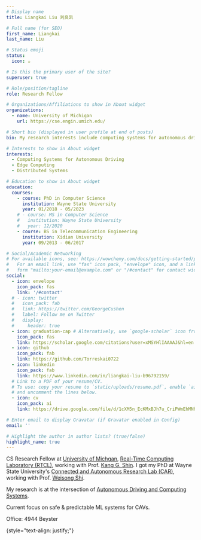 ```yaml
---
# Display name
title: Liangkai Liu 刘良凯

# Full name (for SEO)
first_name: Liangkai
last_name: Liu

# Status emoji
status:
  icon: ☕️

# Is this the primary user of the site?
superuser: true

# Role/position/tagline
role: Research Fellow

# Organizations/Affiliations to show in About widget
organizations:
  - name: University of Michigan
    url: https://cse.engin.umich.edu/

# Short bio (displayed in user profile at end of posts)
bio: My research interests include computing systems for autonomous driving, edge computing, distributed systems.

# Interests to show in About widget
interests:
  - Computing Systems for Autonomous Driving
  - Edge Computing
  - Distributed Systems

# Education to show in About widget
education:
  courses:
    - course: PhD in Computer Science
      institution: Wayne State University
      year: 01/2018 - 05/2023
    # - course: MS in Computer Science
    #   institution: Wayne State University
    #   year: 12/2020
    - course: BS in Telecommunication Engineering
      institution: Xidian University
      year: 09/2013 - 06/2017

# Social/Academic Networking
# For available icons, see: https://wowchemy.com/docs/getting-started/page-builder/#icons
#   For an email link, use "fas" icon pack, "envelope" icon, and a link in the
#   form "mailto:your-email@example.com" or "/#contact" for contact widget.
social:
  - icon: envelope
    icon_pack: fas
    link: '/#contact'
  # - icon: twitter
  #   icon_pack: fab
  #   link: https://twitter.com/GeorgeCushen
  #   label: Follow me on Twitter
  #   display:
  #     header: true
  - icon: graduation-cap # Alternatively, use `google-scholar` icon from `ai` icon pack
    icon_pack: fas
    link: https://scholar.google.com/citations?user=xMSYHlIAAAAJ&hl=en
  - icon: github
    icon_pack: fab
    link: https://github.com/Torreskai0722
  - icon: linkedin
    icon_pack: fab
    link: https://www.linkedin.com/in/liangkai-liu-b96792159/
  # Link to a PDF of your resume/CV.
  # To use: copy your resume to `static/uploads/resume.pdf`, enable `ai` icons in `params.yaml`,
  # and uncomment the lines below.
  - icon: cv
    icon_pack: ai
    link: https://drive.google.com/file/d/1cXM5n_EcKMxBJh7u_CriPWmEhMNhZJI6/view?usp=sharing

# Enter email to display Gravatar (if Gravatar enabled in Config)
email: ''

# Highlight the author in author lists? (true/false)
highlight_name: true
---
```


CS Research Fellow at [University of Michgan](https://cse.engin.umich.edu/), [Real-Time Computing Laboratory (RTCL)](https://rtcl.eecs.umich.edu/rtclweb/), working with Prof. [Kang G. Shin](https://web.eecs.umich.edu/~kgshin/). I got my PhD at Wayne State University's [Connected and Autonomous Research Lab (CAR)](https://www.thecarlab.org/), working with Prof. [Weisong Shi](https://weisongshi.org/). 

My research is at the intersection of [Autonomous Driving and Computing Systems](https://weisongshi.org/papers/liu21-CSAD.pdf).

Current focus on safe & predictable ML systems for CAVs.

Office: 4944 Beyster

{style="text-align: justify;"}

